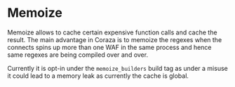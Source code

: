 # Memoize

Memoize allows to cache certain expensive function calls and
cache the result. The main advantage in Coraza is to memoize
the regexes when the connects spins up more than one WAF in
the same process and hence same regexes are being compiled
over and over.

Currently it is opt-in under the `memoize_builders` build tag
as under a misuse it could lead to a memory leak as currently
the cache is global.
